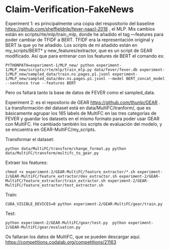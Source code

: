 # Claim-Verification-FakeNews

Experiment 1: es principalmente una copia del respositorio del baseline https://github.com/sheffieldnlp/fever-naacl-2018 , el MLP. 
Mis cambios están en scripts/rte/mlp/train_mlp, donde he añadido el tag —features para poder cambiar de TFIDF a BERT. TFIDF era la representación original y BERT la que yo he añadido. Los scripts de mi añadido están en my_scripts/BERT* y new_features/extractor, que es un script de GEAR modificado. Así que para entrenar con los features de BERT el comando es:

`
PYTHONPATH=experiment-1/MLP_new/ python experiment-1/MLP_new/scripts/rte/mlp/train_mlp.py data/fever/fever.db experiment-1/MLP_new/sampled_data/train.ns.pages.p1.jsonl experiment-1/MLP_new/sampled_data/dev.ns.pages.p1.jsonl --model BERT_concat_model --sentence true --features BERT
`

Pero os faltará tanto la base de datos de FEVER como el sampled_data. 

Experiment 2: es el repositorio de GEAR https://github.com/thunlp/GEAR . La transformación del dataset está en data/MultiFC/tranform/, que es básicamente agrupar los 165 labels de MultiFC en las tres categorías de FEVER y guardar los datasets en el mismo formato para poder usar GEAR con MultiFC. He cambiado también los scripts de evaluación del modelo, y se encuentra en GEAR-MultiFC/my_scripts. 

Transformar el dataset:

`
python data/MultiFC/transform/change_format.py
python data/MultiFC/transform/multifc_to_gear.py
`

Extraer los features:

`
chmod +x experiment-2/GEAR-MultiFC/feature_extractor/*.sh
experiment-2/GEAR-MultiFC/feature_extractor/dev_extractor.sh
experiment-2/GEAR-MultiFC/feature_extractor/train_extractor.sh
experiment-2/GEAR-MultiFC/feature_extractor/test_extractor.sh
`

Train:

`
CUDA_VISIBLE_DEVICES=0 python experiment-2/GEAR-MultiFC/gear/train.py 
`

Test:

`
python experiment-2/GEAR-MultiFC/gear/test.py 
python experiment-2/GEAR-MultiFC/gear/evaluation.py 
`

Os faltaran los datos de MultiFC, que se pueden descargar aquí. https://competitions.codalab.org/competitions/21163 
